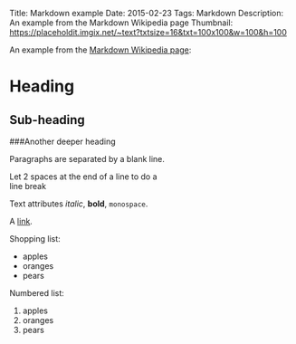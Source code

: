 Title: Markdown example
Date: 2015-02-23
Tags: Markdown
Description: An example from the Markdown Wikipedia page
Thumbnail: https://placeholdit.imgix.net/~text?txtsize=16&txt=100x100&w=100&h=100

An example from the [Markdown Wikipedia page](http://en.wikipedia.org/wiki/Markdown):

Heading
=======

Sub-heading
-----------

###Another deeper heading

Paragraphs are separated
by a blank line.

Let 2 spaces at the end of a line to do a  
line break

Text attributes *italic*, **bold**, 
`monospace`.

A [link](http://www.isikdogan.com).

Shopping list:

* apples
* oranges
* pears

Numbered list:

1. apples
2. oranges
3. pears